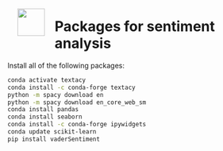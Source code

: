 <img src="http://imgur.com/1ZcRyrc.png" style="float: left; margin: 20px; height: 55px">

# Packages for sentiment analysis


Install all of the following packages:

```bash
conda activate textacy
conda install -c conda-forge textacy
python -m spacy download en
python -m spacy download en_core_web_sm
conda install pandas
conda install seaborn
conda install -c conda-forge ipywidgets
conda update scikit-learn
pip install vaderSentiment
```

